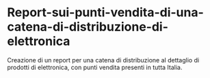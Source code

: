 # Report-sui-punti-vendita-di-una-catena-di-distribuzione-di-elettronica
Creazione di un report per una catena di distribuzione al dettaglio di prodotti di elettronica, con punti vendita presenti in tutta Italia.
